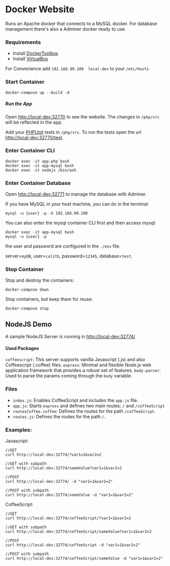 # Docker Website

Runs an Apache docker that connects to a MySQL docker. For database management there's also a Adminer docker ready to use. 

### Requirements

* Install [DockerToolbox](https://docs.docker.com/toolbox/toolbox_install_mac/)
* Install [VirtualBox](https://www.virtualbox.org)


For Convenience add `192.168.99.100  local-dev` to your `/etc/hosts`

### Start Container

```
docker-compose up --build -d
```

##### Run the App

Open [http://local-dev:32770]() to see the website. 
The changes in `/php/src` will be reflected in the app.


Add your [PHPUnit](https://phpunit.readthedocs.io/en/7.1/index.html) tests in `/php/src`. To run the tests open the url [http://local-dev:32770/test]().


### Enter Container CLI

```
docker exec -it app-php bash
docker exec -it app-mysql bash
docker exec -it nodejs /bin/ash
```

### Enter Container Database

Open [http://local-dev:32771]() to manage the database with Adminer. 


If you have MySQL in your host machine, you can do in the terminal:

```
mysql -u {user} -p -h 192.168.99.100
```

You can also enter the mysql container CLI first and then access mysql:

```
docker exec -it app-mysql bash
mysql -u {user} -p
```


the user and password are configured in the `./env` file.

server=`myDB`, user=`calitb`, password=`12345`, database=`test`.

### Stop Container


Stop and destroy the containers:

```
docker-compose down
```

Stop containers, but keep them for reuse:

```
docker-compose stop
```


## NodeJS Demo

A sample NodeJS Server is running in [http://local-dev:32774/]()

#### Used Packages
`coffeescript`: This server supports vanilla Javascript (.js) and also Coffeescript (.coffee) files. 
`express`: Minimal and flexible Node.js web application framework that provides a robust set of features.
`body-parser`: Used to parse the params coming through the `body` variable.

### Files

* `index.js`: Enables CoffeeScript and includes the `app.js` file.
* `app.js`: Starts `express` and defines two main routes:  `/` and `/coffeeScript`
* `routesCoffee.coffee`: Defines the routes for the path `/coffeeScript`.
* `routes.js`: Defines the routes for the path `/`.

### Examples:

Javascript:

```
//GET
curl http://local-dev:32774/?var1=1&var2=2

//GET with subpath
curl http://local-dev:32774/someValue?var1=1&var2=2

//POST
curl http://local-dev:32774/ -d "var1=1&var2=2"

//POST with subpath
curl http://local-dev:32774/someValue -d "var1=1&var2=2"
```

CoffeeScript:

```
//GET
curl http://local-dev:32774/coffeeScript/?var1=1&var2=2

//GET with subpath
curl http://local-dev:32774/coffeeScript/someValue?var1=1&var2=2

//POST
curl http://local-dev:32774/coffeeScript -d "var1=1&var2=2"

//POST with subpath
curl http://local-dev:32774/coffeeScript/someValue -d "var1=1&var2=2"
```








